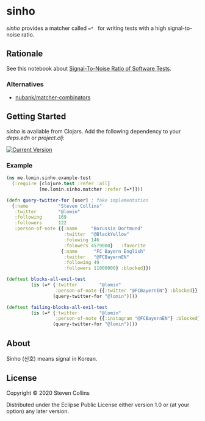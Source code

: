 # sinho

*sinho* provides a matcher called ```=* ``` for writing tests with a high signal-to-noise ratio.

## Rationale

See this notebook about [Signal-To-Noise Ratio of Software Tests](https://nextjournal.com/lomin/signal-to-noise-ratio-of-software-tests).

### Alternatives

* [nubank/matcher-combinators](https://github.com/nubank/matcher-combinators)

## Getting Started

*sinho* is available from Clojars. Add the following dependency to your *deps.edn* or *project.clj*:

[![Current Version](https://clojars.org/me.lomin/sinho/latest-version.svg)](https://clojars.org/me.lomin/sinho)

### Example
```clojure
(ns me.lomin.sinho.example-test
  (:require [clojure.test :refer :all]
            [me.lomin.sinho.matcher :refer [=*]]))

(defn query-twitter-for [user] ; fake implementation
  {:name           "Steven Collins"
   :twitter        "@lomin"
   :following      169
   :followers      122
   :person-of-note {{:name     "Borussia Dortmund"
                     :twitter  "@BlackYellow"
                     :folowing 146
                     :folowers 4579000}   :favorite
                    {:name      "FC Bayern English"
                     :twitter   "@FCBayernEN"
                     :following 49
                     :followers 11000000} :blocked}})

(deftest blocks-all-evil-test
         (is (=* {:twitter        "@lomin"
                  :person-of-note {{:twitter "@FCBayernEN"} :blocked}}
                 (query-twitter-for "@lomin"))))

(deftest failing-blocks-all-evil-test
         (is (=* {:twitter        "@lomin"
                  :person-of-note {{:instagram "@FCBayernEN"} :blocked}}
                 (query-twitter-for "@lomin"))))
```

## About

Sinho (신호) means signal in Korean.

## License

Copyright © 2020 Steven Collins

Distributed under the Eclipse Public License either version 1.0 or (at
your option) any later version.